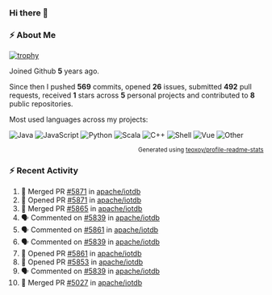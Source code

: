 ### Hi there 👋

### :zap: About Me

[![trophy](https://github-profile-trophy.vercel.app/?username=HTHou&theme=onedark)](https://github.com/ryo-ma/github-profile-trophy)
   
Joined Github **5** years ago.

Since then I pushed **569** commits, opened **26** issues, submitted **492** pull requests, received **1** stars across **5** personal projects and contributed to **8** public repositories.

Most used languages across my projects:

![Java](https://img.shields.io/static/v1?style=flat-square&label=%E2%A0%80&color=555&labelColor=%23b07219&message=Java%EF%B8%B194.4%25)
![JavaScript](https://img.shields.io/static/v1?style=flat-square&label=%E2%A0%80&color=555&labelColor=%23f1e05a&message=JavaScript%EF%B8%B11.4%25)
![Python](https://img.shields.io/static/v1?style=flat-square&label=%E2%A0%80&color=555&labelColor=%233572A5&message=Python%EF%B8%B10.7%25)
![Scala](https://img.shields.io/static/v1?style=flat-square&label=%E2%A0%80&color=555&labelColor=%23c22d40&message=Scala%EF%B8%B10.6%25)
![C++](https://img.shields.io/static/v1?style=flat-square&label=%E2%A0%80&color=555&labelColor=%23f34b7d&message=C%2B%2B%EF%B8%B10.6%25)
![Shell](https://img.shields.io/static/v1?style=flat-square&label=%E2%A0%80&color=555&labelColor=%2389e051&message=Shell%EF%B8%B10.4%25)
![Vue](https://img.shields.io/static/v1?style=flat-square&label=%E2%A0%80&color=555&labelColor=%2341b883&message=Vue%EF%B8%B10.3%25)
![Other](https://img.shields.io/static/v1?style=flat-square&label=%E2%A0%80&color=555&labelColor=%23ededed&message=Other%EF%B8%B11.2%25)

<p align="right"><sub>Generated using <a href="https://github.com/marketplace/actions/profile-readme-stats">teoxoy/profile-readme-stats</a></sub></p>


<!--![](https://github.com/HTHou/HTHou/blob/output/github-contribution-grid-snake.svg)-->

<!--![Haonan Hou's github stats](https://github-readme-stats.vercel.app/api?username=HTHou&count_private=true&show_icons=true&theme=onedark)-->

<!--![Haonan Hou's wakatime stats](https://github-readme-stats.vercel.app/api/wakatime?username=HTHou&layout=compact&theme=onedark)-->

<!--![Top Langs](https://github-readme-stats.vercel.app/api/top-langs/?username=HTHou&theme=onedark&layout=compact)-->

### :zap: Recent Activity
<!--START_SECTION:activity-->
1. 🎉 Merged PR [#5871](https://github.com/apache/iotdb/pull/5871) in [apache/iotdb](https://github.com/apache/iotdb)
2. 💪 Opened PR [#5871](https://github.com/apache/iotdb/pull/5871) in [apache/iotdb](https://github.com/apache/iotdb)
3. 🎉 Merged PR [#5865](https://github.com/apache/iotdb/pull/5865) in [apache/iotdb](https://github.com/apache/iotdb)
4. 🗣 Commented on [#5839](https://github.com/apache/iotdb/issues/5839) in [apache/iotdb](https://github.com/apache/iotdb)
5. 🗣 Commented on [#5861](https://github.com/apache/iotdb/issues/5861) in [apache/iotdb](https://github.com/apache/iotdb)
6. 🗣 Commented on [#5839](https://github.com/apache/iotdb/issues/5839) in [apache/iotdb](https://github.com/apache/iotdb)
7. 💪 Opened PR [#5861](https://github.com/apache/iotdb/pull/5861) in [apache/iotdb](https://github.com/apache/iotdb)
8. 💪 Opened PR [#5853](https://github.com/apache/iotdb/pull/5853) in [apache/iotdb](https://github.com/apache/iotdb)
9. 🗣 Commented on [#5839](https://github.com/apache/iotdb/issues/5839) in [apache/iotdb](https://github.com/apache/iotdb)
10. 🎉 Merged PR [#5027](https://github.com/apache/iotdb/pull/5027) in [apache/iotdb](https://github.com/apache/iotdb)
<!--END_SECTION:activity-->

<!--
**HTHou/HTHou** is a ✨ _special_ ✨ repository because its `README.md` (this file) appears on your GitHub profile.

Here are some ideas to get you started:

- 🔭 I’m currently working on ...
- 🌱 I’m currently learning ...
- 👯 I’m looking to collaborate on ...
- 🤔 I’m looking for help with ...
- 💬 Ask me about ...
- 📫 How to reach me: ...
- 😄 Pronouns: ...
- ⚡ Fun fact: ...
-->

